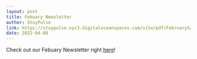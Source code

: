 ```yaml
---
layout: post
title: Febuary Newsletter
author: StuyPulse
link: https://stuypulse.nyc3.digitaloceanspaces.com/site/pdf/February%20Newsletter%202022.pdf
date: 2022-04-08
---
```

Check out our Febuary Newsletter right [here](https://stuypulse.nyc3.digitaloceanspaces.com/site/pdf/February%20Newsletter%202022.pdf)!
